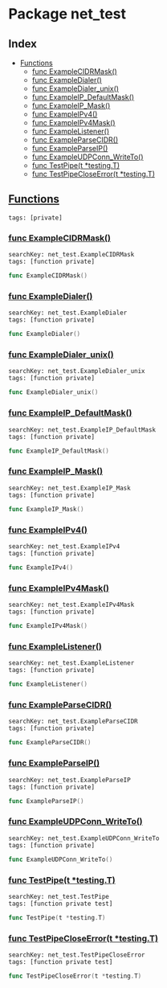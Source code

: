 # Package net_test

## Index

* [Functions](#func)
    * [func ExampleCIDRMask()](#ExampleCIDRMask)
    * [func ExampleDialer()](#ExampleDialer)
    * [func ExampleDialer_unix()](#ExampleDialer_unix)
    * [func ExampleIP_DefaultMask()](#ExampleIP_DefaultMask)
    * [func ExampleIP_Mask()](#ExampleIP_Mask)
    * [func ExampleIPv4()](#ExampleIPv4)
    * [func ExampleIPv4Mask()](#ExampleIPv4Mask)
    * [func ExampleListener()](#ExampleListener)
    * [func ExampleParseCIDR()](#ExampleParseCIDR)
    * [func ExampleParseIP()](#ExampleParseIP)
    * [func ExampleUDPConn_WriteTo()](#ExampleUDPConn_WriteTo)
    * [func TestPipe(t *testing.T)](#TestPipe)
    * [func TestPipeCloseError(t *testing.T)](#TestPipeCloseError)


## <a id="func" href="#func">Functions</a>

```
tags: [private]
```

### <a id="ExampleCIDRMask" href="#ExampleCIDRMask">func ExampleCIDRMask()</a>

```
searchKey: net_test.ExampleCIDRMask
tags: [function private]
```

```Go
func ExampleCIDRMask()
```

### <a id="ExampleDialer" href="#ExampleDialer">func ExampleDialer()</a>

```
searchKey: net_test.ExampleDialer
tags: [function private]
```

```Go
func ExampleDialer()
```

### <a id="ExampleDialer_unix" href="#ExampleDialer_unix">func ExampleDialer_unix()</a>

```
searchKey: net_test.ExampleDialer_unix
tags: [function private]
```

```Go
func ExampleDialer_unix()
```

### <a id="ExampleIP_DefaultMask" href="#ExampleIP_DefaultMask">func ExampleIP_DefaultMask()</a>

```
searchKey: net_test.ExampleIP_DefaultMask
tags: [function private]
```

```Go
func ExampleIP_DefaultMask()
```

### <a id="ExampleIP_Mask" href="#ExampleIP_Mask">func ExampleIP_Mask()</a>

```
searchKey: net_test.ExampleIP_Mask
tags: [function private]
```

```Go
func ExampleIP_Mask()
```

### <a id="ExampleIPv4" href="#ExampleIPv4">func ExampleIPv4()</a>

```
searchKey: net_test.ExampleIPv4
tags: [function private]
```

```Go
func ExampleIPv4()
```

### <a id="ExampleIPv4Mask" href="#ExampleIPv4Mask">func ExampleIPv4Mask()</a>

```
searchKey: net_test.ExampleIPv4Mask
tags: [function private]
```

```Go
func ExampleIPv4Mask()
```

### <a id="ExampleListener" href="#ExampleListener">func ExampleListener()</a>

```
searchKey: net_test.ExampleListener
tags: [function private]
```

```Go
func ExampleListener()
```

### <a id="ExampleParseCIDR" href="#ExampleParseCIDR">func ExampleParseCIDR()</a>

```
searchKey: net_test.ExampleParseCIDR
tags: [function private]
```

```Go
func ExampleParseCIDR()
```

### <a id="ExampleParseIP" href="#ExampleParseIP">func ExampleParseIP()</a>

```
searchKey: net_test.ExampleParseIP
tags: [function private]
```

```Go
func ExampleParseIP()
```

### <a id="ExampleUDPConn_WriteTo" href="#ExampleUDPConn_WriteTo">func ExampleUDPConn_WriteTo()</a>

```
searchKey: net_test.ExampleUDPConn_WriteTo
tags: [function private]
```

```Go
func ExampleUDPConn_WriteTo()
```

### <a id="TestPipe" href="#TestPipe">func TestPipe(t *testing.T)</a>

```
searchKey: net_test.TestPipe
tags: [function private test]
```

```Go
func TestPipe(t *testing.T)
```

### <a id="TestPipeCloseError" href="#TestPipeCloseError">func TestPipeCloseError(t *testing.T)</a>

```
searchKey: net_test.TestPipeCloseError
tags: [function private test]
```

```Go
func TestPipeCloseError(t *testing.T)
```

